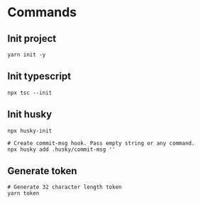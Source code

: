 # Commands

## Init project

```shell
yarn init -y
```

## Init typescript

```shell
npx tsc --init
```

## Init husky

```shell
npx husky-init

# Create commit-msg hook. Pass empty string or any command.
npx husky add .husky/commit-msg ''
```

## Generate token

```shell
# Generate 32 character length token
yarn token
```
